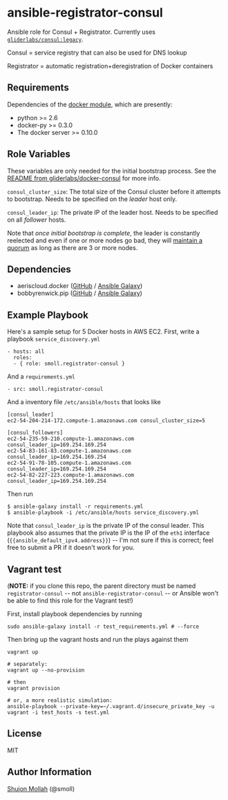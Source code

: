 ansible-registrator-consul
=========

Ansible role for Consul + Registrator. Currently uses [`gliderlabs/consul:legacy`](https://hub.docker.com/r/gliderlabs/consul/).

Consul = service registry that can also be used for DNS lookup

Registrator = automatic registration+deregistration of Docker containers

Requirements
------------

Dependencies of the [docker module](http://docs.ansible.com/ansible/docker_module.html), which are presently:
* python >= 2.6
* docker-py >= 0.3.0
* The docker server >= 0.10.0

Role Variables
--------------

These variables are only needed for the initial bootstrap process. See the [README from gliderlabs/docker-consul](https://github.com/gliderlabs/docker-consul/blob/4dad2dd6c88af8c8c5680f5dcc392542e000c878/README.md#running-a-real-consul-cluster-in-a-production-environment) for more info.

`consul_cluster_size`: The total size of the Consul cluster before it attempts to bootstrap. Needs to be specified on the _leader_ host only.

`consul_leader_ip`: The private IP of the leader host. Needs to be specified on all _follower_ hosts.

Note that _once initial bootstrap is complete_, the leader is constantly reelected and even if one or more nodes go bad, they will [maintain a quorum](https://www.consul.io/docs/internals/consensus.html) as long as there are 3 or more nodes.

Dependencies
------------

* aeriscloud.docker ([GitHub](https://github.com/AerisCloud/ansible-docker) / [Ansible Galaxy](https://galaxy.ansible.com/detail#/role/3019))
* bobbyrenwick.pip ([GitHub](https://github.com/bobbyrenwick/ansible-pip) / [Ansible Galaxy](https://galaxy.ansible.com/detail#/role/393))

Example Playbook
----------------

Here's a sample setup for 5 Docker hosts in AWS EC2. First, write a playbook `service_discovery.yml`

```
- hosts: all
  roles:
  - { role: smoll.registrator-consul }
```

And a `requirements.yml`

```
- src: smoll.registrator-consul
```

And a inventory file `/etc/ansible/hosts` that looks like

```
[consul_leader]
ec2-54-204-214-172.compute-1.amazonaws.com consul_cluster_size=5

[consul_followers]
ec2-54-235-59-210.compute-1.amazonaws.com consul_leader_ip=169.254.169.254
ec2-54-83-161-83.compute-1.amazonaws.com consul_leader_ip=169.254.169.254
ec2-54-91-78-105.compute-1.amazonaws.com consul_leader_ip=169.254.169.254
ec2-54-82-227-223.compute-1.amazonaws.com consul_leader_ip=169.254.169.254
```

Then run

```
$ ansible-galaxy install -r requirements.yml
$ ansible-playbook -i /etc/ansible/hosts service_discovery.yml
```

Note that `consul_leader_ip` is the private IP of the consul leader. This playbook also assumes that the private IP is the IP of the `eth1` interface (`{{ansible_default_ipv4.address}}`) -- I'm not sure if this is correct; feel free to submit a PR if it doesn't work for you.

Vagrant test
------------

(**NOTE:** if you clone this repo, the parent directory must be named `registrator-consul` -- not `ansible-registrator-consul` -- or Ansible won't be able to find this role for the Vagrant test!)

First, install playbook dependencies by running

```
sudo ansible-galaxy install -r test_requirements.yml # --force
```

Then bring up the vagrant hosts and run the plays against them

```
vagrant up

# separately:
vagrant up --no-provision

# then
vagrant provision

# or, a more realistic simulation:
ansible-playbook --private-key=~/.vagrant.d/insecure_private_key -u vagrant -i test_hosts -s test.yml
```

License
-------

MIT

Author Information
------------------

[Shujon Mollah](https://github.com/smoll) (@smoll)
